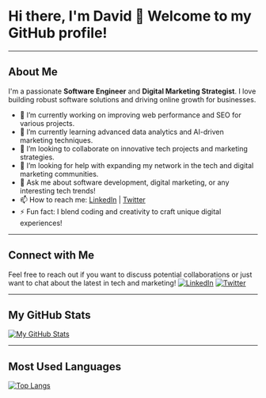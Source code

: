 # Hi there, I'm David 👋 Welcome to my GitHub profile!
---

## About Me
I'm a passionate **Software Engineer** and **Digital Marketing Strategist**. I love building robust software solutions and driving online growth for businesses.

- 🔭 I’m currently working on improving web performance and SEO for various projects.
- 🌱 I’m currently learning advanced data analytics and AI-driven marketing techniques.
- 👯 I’m looking to collaborate on innovative tech projects and marketing strategies.
- 🤔 I’m looking for help with expanding my network in the tech and digital marketing communities.
- 💬 Ask me about software development, digital marketing, or any interesting tech trends!
- 📫 How to reach me: [LinkedIn]([https://www.linkedin.com/in/Davidevlops](https://www.linkedin.com/in/david-olabode/)) | [Twitter]([https://twitter.com/Davidevlops](https://x.com/0x1P2))
- ⚡ Fun fact: I blend coding and creativity to craft unique digital experiences!
---

 ## Connect with Me
Feel free to reach out if you want to discuss potential collaborations or just want to chat about the latest in tech and marketing!
[![LinkedIn](https://img.shields.io/badge/LinkedIn-Davidevlops-blue)]([https://www.linkedin.com/in/Davidevlops](https://www.linkedin.com/in/david-olabode/))
[![Twitter](https://img.shields.io/badge/Twitter-Davidevlops-blue)]([https://twitter.com/Davidevlops](https://www.linkedin.com/in/david-olabode/))

---
## My GitHub Stats

[![My GitHub Stats](https://github-readme-stats.vercel.app/api?username=Davidevlops&show_icons=true)](https://github.com/Davidevlops)

---
## Most Used Languages

[![Top Langs](https://github-readme-stats.vercel.app/api/top-langs/?username=Davidevlops)](https://github.com/davidevlops)
